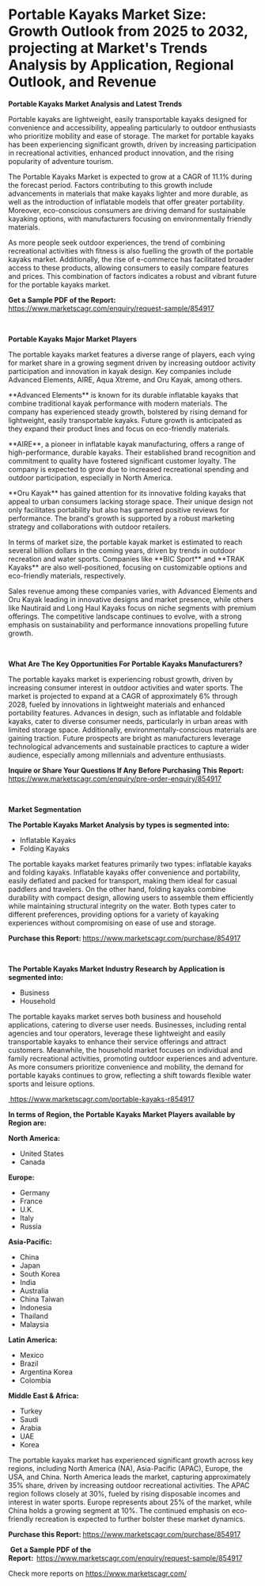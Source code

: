 <p><h1>Portable Kayaks Market Size: Growth Outlook from 2025 to 2032, projecting at Market's Trends Analysis by Application, Regional Outlook, and Revenue</h1></p><p><strong>Portable Kayaks Market Analysis and Latest Trends</strong></p>
<p><p>Portable kayaks are lightweight, easily transportable kayaks designed for convenience and accessibility, appealing particularly to outdoor enthusiasts who prioritize mobility and ease of storage. The market for portable kayaks has been experiencing significant growth, driven by increasing participation in recreational activities, enhanced product innovation, and the rising popularity of adventure tourism.</p><p>The Portable Kayaks Market is expected to grow at a CAGR of 11.1% during the forecast period. Factors contributing to this growth include advancements in materials that make kayaks lighter and more durable, as well as the introduction of inflatable models that offer greater portability. Moreover, eco-conscious consumers are driving demand for sustainable kayaking options, with manufacturers focusing on environmentally friendly materials. </p><p>As more people seek outdoor experiences, the trend of combining recreational activities with fitness is also fuelling the growth of the portable kayaks market. Additionally, the rise of e-commerce has facilitated broader access to these products, allowing consumers to easily compare features and prices. This combination of factors indicates a robust and vibrant future for the portable kayaks market.</p></p>
<p><strong>Get a Sample PDF of the Report:&nbsp;</strong> <a href="https://www.marketscagr.com/enquiry/request-sample/854917?utm_campaign=3115&utm_medium=2&utm_source=Github&utm_content=ia&utm_term=04042025&utm_id=portable-kayaks">https://www.marketscagr.com/enquiry/request-sample/854917</a></p>
<p>&nbsp;</p>
<p><strong>Portable Kayaks Major Market Players</strong></p>
<p><p>The portable kayaks market features a diverse range of players, each vying for market share in a growing segment driven by increasing outdoor activity participation and innovation in kayak design. Key companies include Advanced Elements, AIRE, Aqua Xtreme, and Oru Kayak, among others.</p><p>**Advanced Elements** is known for its durable inflatable kayaks that combine traditional kayak performance with modern materials. The company has experienced steady growth, bolstered by rising demand for lightweight, easily transportable kayaks. Future growth is anticipated as they expand their product lines and focus on eco-friendly materials.</p><p>**AIRE**, a pioneer in inflatable kayak manufacturing, offers a range of high-performance, durable kayaks. Their established brand recognition and commitment to quality have fostered significant customer loyalty. The company is expected to grow due to increased recreational spending and outdoor participation, especially in North America.</p><p>**Oru Kayak** has gained attention for its innovative folding kayaks that appeal to urban consumers lacking storage space. Their unique design not only facilitates portability but also has garnered positive reviews for performance. The brand's growth is supported by a robust marketing strategy and collaborations with outdoor retailers.</p><p>In terms of market size, the portable kayak market is estimated to reach several billion dollars in the coming years, driven by trends in outdoor recreation and water sports. Companies like **BIC Sport** and **TRAK Kayaks** are also well-positioned, focusing on customizable options and eco-friendly materials, respectively.</p><p>Sales revenue among these companies varies, with Advanced Elements and Oru Kayak leading in innovative designs and market presence, while others like Nautiraid and Long Haul Kayaks focus on niche segments with premium offerings. The competitive landscape continues to evolve, with a strong emphasis on sustainability and performance innovations propelling future growth.</p></p>
<p>&nbsp;</p>
<p><strong>What Are The Key Opportunities For Portable Kayaks Manufacturers?</strong></p>
<p><p>The portable kayaks market is experiencing robust growth, driven by increasing consumer interest in outdoor activities and water sports. The market is projected to expand at a CAGR of approximately 6% through 2028, fueled by innovations in lightweight materials and enhanced portability features. Advances in design, such as inflatable and foldable kayaks, cater to diverse consumer needs, particularly in urban areas with limited storage space. Additionally, environmentally-conscious materials are gaining traction. Future prospects are bright as manufacturers leverage technological advancements and sustainable practices to capture a wider audience, especially among millennials and adventure enthusiasts.</p></p>
<p><strong>Inquire or Share Your Questions If Any Before Purchasing This Report:</strong> <a href="https://www.marketscagr.com/enquiry/pre-order-enquiry/854917?utm_campaign=3115&utm_medium=2&utm_source=Github&utm_content=ia&utm_term=04042025&utm_id=portable-kayaks">https://www.marketscagr.com/enquiry/pre-order-enquiry/854917</a></p>
<p>&nbsp;</p>
<p><strong>Market Segmentation</strong></p>
<p><strong>The Portable Kayaks Market Analysis by types is segmented into:</strong></p>
<p><ul><li>Inflatable Kayaks</li><li>Folding Kayaks</li></ul></p>
<p><p>The portable kayaks market features primarily two types: inflatable kayaks and folding kayaks. Inflatable kayaks offer convenience and portability, easily deflated and packed for transport, making them ideal for casual paddlers and travelers. On the other hand, folding kayaks combine durability with compact design, allowing users to assemble them efficiently while maintaining structural integrity on the water. Both types cater to different preferences, providing options for a variety of kayaking experiences without compromising on ease of use and storage.</p></p>
<p><strong>Purchase this Report:&nbsp;</strong><a href="https://www.marketscagr.com/purchase/854917?utm_campaign=3115&utm_medium=2&utm_source=Github&utm_content=ia&utm_term=04042025&utm_id=portable-kayaks">https://www.marketscagr.com/purchase/854917</a></p>
<p>&nbsp;</p>
<p><strong>The Portable Kayaks Market Industry Research by Application is segmented into:</strong></p>
<p><ul><li>Business</li><li>Household</li></ul></p>
<p><p>The portable kayaks market serves both business and household applications, catering to diverse user needs. Businesses, including rental agencies and tour operators, leverage these lightweight and easily transportable kayaks to enhance their service offerings and attract customers. Meanwhile, the household market focuses on individual and family recreational activities, promoting outdoor experiences and adventure. As more consumers prioritize convenience and mobility, the demand for portable kayaks continues to grow, reflecting a shift towards flexible water sports and leisure options.</p></p>
<p><a href="https://www.marketscagr.com/portable-kayaks-r854917?utm_campaign=3115&utm_medium=2&utm_source=Github&utm_content=ia&utm_term=04042025&utm_id=portable-kayaks">&nbsp;https://www.marketscagr.com/portable-kayaks-r854917</a></p>
<p><strong>In terms of Region, the Portable Kayaks Market Players available by Region are:</strong></p>
<p>
    <p> <strong> North America: </strong>
        <ul>
            <li>United States</li>
            <li>Canada</li>
        </ul>
        </p> 
    <p> <strong> Europe: </strong>
        <ul>
            <li>Germany</li>
            <li>France</li>
            <li>U.K.</li>
            <li>Italy</li>
            <li>Russia</li>
        </ul>
        </p> 
    <p> <strong> Asia-Pacific: </strong>
        <ul>
            <li>China</li>
            <li>Japan</li>
            <li>South Korea</li>
            <li>India</li>
            <li>Australia</li>
            <li>China Taiwan</li>
            <li>Indonesia</li>
            <li>Thailand</li>
            <li>Malaysia</li>
        </ul>
        </p> 
    <p> <strong> Latin America: </strong>
        <ul>
            <li>Mexico</li>
            <li>Brazil</li>
            <li>Argentina Korea</li>
            <li>Colombia</li>
        </ul>
        </p> 
    <p> <strong> Middle East & Africa: </strong>
        <ul>
            <li>Turkey</li>
            <li>Saudi</li>
            <li>Arabia</li>
            <li>UAE</li>
            <li>Korea</li>
        </ul>
    </p>
    </p>
<p><p>The portable kayaks market has experienced significant growth across key regions, including North America (NA), Asia-Pacific (APAC), Europe, the USA, and China. North America leads the market, capturing approximately 35% share, driven by increasing outdoor recreational activities. The APAC region follows closely at 30%, fueled by rising disposable incomes and interest in water sports. Europe represents about 25% of the market, while China holds a growing segment at 10%. The continued emphasis on eco-friendly recreation is expected to further bolster these market dynamics.</p></p>
<p><strong>Purchase this Report: </strong><a href="https://www.marketscagr.com/purchase/854917?utm_campaign=3115&utm_medium=2&utm_source=Github&utm_content=ia&utm_term=04042025&utm_id=portable-kayaks">https://www.marketscagr.com/purchase/854917</a></p>
<p>&nbsp;<strong>Get a Sample PDF of the Report:&nbsp;&nbsp;</strong><a href="https://www.marketscagr.com/enquiry/request-sample/854917?utm_campaign=3115&utm_medium=2&utm_source=Github&utm_content=ia&utm_term=04042025&utm_id=portable-kayaks">https://www.marketscagr.com/enquiry/request-sample/854917</a></p>
<p><strong></strong></p>
<p>Check more reports on <a href="https://www.marketscagr.com/?utm_campaign=3115&utm_medium=2&utm_source=Github&utm_content=ia&utm_term=04042025&utm_id=portable-kayaks">https://www.marketscagr.com/</a></p>